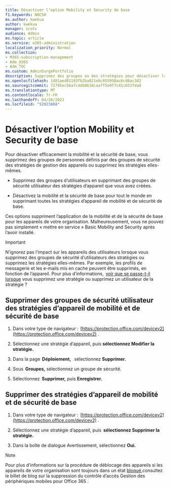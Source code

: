 ```yaml
---
title: Désactiver l’option Mobility et Security de base
f1.keywords: NOCSH
ms.author: kwekua
author: kwekua
manager: scotv
audience: Admin
ms.topic: article
ms.service: o365-administration
localization_priority: Normal
ms.collection:
- M365-subscription-management
- Adm_O365
- Adm_TOC
ms.custom: AdminSurgePortfolio
description: Supprimez des groupes ou des stratégies pour désactiver la mobilité et la sécurité de base.
ms.openlocfilehash: 1d81aed01193fb2ba821ebc055958ac6cd8ac382
ms.sourcegitcommit: 72795ec56a7c4db863dcaaff5e9f7c41c653fda8
ms.translationtype: MT
ms.contentlocale: fr-FR
ms.lasthandoff: 04/26/2021
ms.locfileid: "52023868"
---
```

# <a name="turn-off-basic-mobility-and-security"></a>Désactiver l’option Mobility et Security de base

Pour désactiver efficacement la mobilité et la sécurité de base, vous supprimez des groupes de personnes définis par des groupes de sécurité des stratégies de gestion des appareils ou supprimez les stratégies elles-mêmes.

- Supprimez des groupes d’utilisateurs en supprimant des groupes de sécurité utilisateur des stratégies d’appareil que vous avez créées.

- Désactivez la mobilité et la sécurité de base pour tout le monde en supprimant toutes les stratégies d’appareil de mobilité et de sécurité de base.

Ces options suppriment l’application de la mobilité et de la sécurité de base pour les appareils de votre organisation. Malheureusement, vous ne pouvez pas simplement « mettre en service » Basic Mobility and Security après l’avoir installé. 

>[!IMPORTANT]
>N’ignorez pas l’impact sur les appareils des utilisateurs lorsque vous supprimez des groupes de sécurité d’utilisateurs des stratégies ou supprimez les stratégies elles-mêmes. Par exemple, les profils de messagerie et les e-mails mis en cache peuvent être supprimés, en fonction de l’appareil. Pour plus d’informations,  [voir que se passe-t-il lorsque](../../admin/basic-mobility-security/create-device-security-policies.md) vous supprimez une stratégie ou supprimez un utilisateur de la stratégie ?

## <a name="remove-user-security-groups-from-basic-mobility-and-security-device-policies"></a>Supprimer des groupes de sécurité utilisateur des stratégies d’appareil de mobilité et de sécurité de base

1. Dans votre type de navigateur :  [https://protection.office.com/devicev2](https://protection.office.com/devicev2) .

2. Sélectionnez une stratégie d’appareil, puis **sélectionnez Modifier la stratégie.** 

3. Dans la page  **Déploiement,**   sélectionnez **Supprimer.**

4. Sous  **Groupes,** sélectionnez un groupe de sécurité.

5. Sélectionnez  **Supprimer,** puis **Enregistrer.**

## <a name="remove-basic-mobility-and-security-device-policies"></a>Supprimer des stratégies d’appareil de mobilité et de sécurité de base

1.  Dans votre type de navigateur :  [https://protection.office.com/devicev2](https://protection.office.com/devicev2) . 

2.  Sélectionnez une stratégie d’appareil, puis  **sélectionnez Supprimer la stratégie.**
    
3.  Dans la boîte de dialogue Avertissement, sélectionnez **Oui.**

>[!NOTE]
>Pour plus d’informations sur la procédure de déblocage des appareils si les appareils de votre organisation sont toujours dans un état [bloqué,](https://techcommunity.microsoft.com/t5/Intune-Customer-Success/Removing-Access-Control-from-Mobile-Device-Management-for-Office/ba-p/279934)consultez le billet de blog sur la suppression du contrôle d’accès Gestion des périphériques mobiles pour Office 365 .
